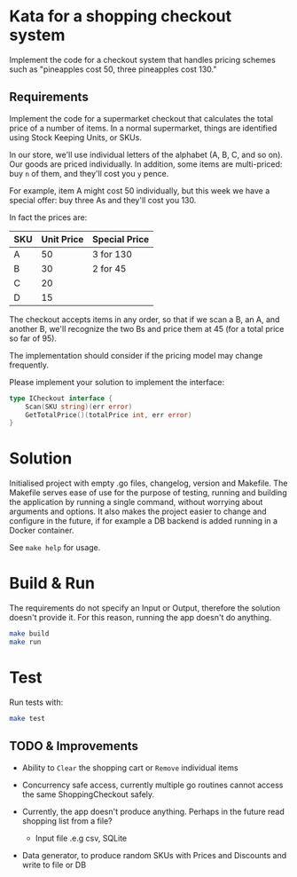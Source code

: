 # Kata for a shopping checkout system

Implement the code for a checkout system that handles pricing schemes such as "pineapples cost 50, three pineapples cost 130."

## Requirements
Implement the code for a supermarket checkout that calculates the total price of a number of items. In a normal supermarket, things are identified using Stock Keeping Units, or SKUs. 

In our store, we'll use individual letters of the alphabet (A, B, C, and so on). Our goods are priced individually. 
In addition, some items are multi-priced: buy `n` of them, and they'll cost you `y` pence. 

For example, item A might cost 50 individually, but this week we have a special offer: buy three As and they'll cost you 130. 

In fact the prices are:

| SKU | Unit Price | Special Price |
|-----|------------|---------------|
| A   | 50         | 3 for 130     |
| B   | 30         | 2 for 45      |
| C   | 20         |               |
| D   | 15         |               |
 
The checkout accepts items in any order, so that if we scan a B, an A, and another B, we'll recognize the two Bs and price them at 45 (for a total price so far of 95). 

The implementation should consider if the pricing model may change frequently.

Please implement your solution to implement the interface:
 
```go
type ICheckout interface {
    Scan(SKU string)(err error)
    GetTotalPrice()(totalPrice int, err error)
}
```

# Solution

Initialised project with empty .go files, changelog, version and Makefile. 
The Makefile serves ease of use for the purpose of testing, running and building the application by running a single command, without worrying about arguments and options.
It also makes the project easier to change and configure in the future, if for example a DB backend is added running in a Docker container. 

See `make help` for usage. 


# Build & Run

The requirements do not specify an Input or Output, therefore the solution doesn't provide it. For this reason, running the app doesn't do anything. 

```sh
make build
make run
```

# Test

Run tests with:

```sh
make test
```

## TODO & Improvements

- Ability to `Clear` the shopping cart or `Remove` individual items
- Concurrency safe access, currently multiple go routines cannot access the same ShoppingCheckout safely. 
- Currently, the app doesn't produce anything. Perhaps in the future read shopping list from a file?
    - Input file .e.g csv, SQLite

- Data generator, to produce random SKUs with Prices and Discounts and write to file or DB